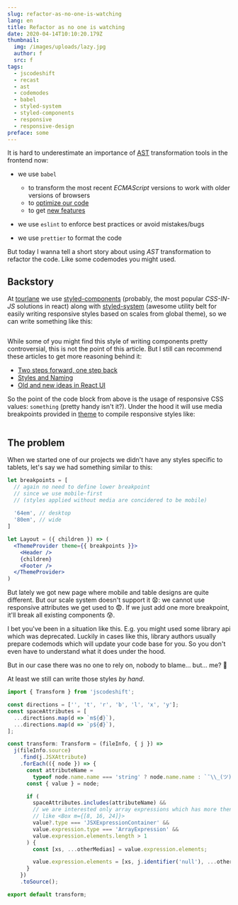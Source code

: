 ```yaml
---
slug: refactor-as-no-one-is-watching
lang: en
title: Refactor as no one is watching
date: 2020-04-14T10:10:20.179Z
thumbnail:
  img: /images/uploads/lazy.jpg
  author: f
  src: f
tags:
  - jscodeshift
  - recast
  - ast
  - codemodes
  - babel
  - styled-system
  - styled-components
  - responsive
  - responsive-design
preface: some
---
```

It is hard to underestimate an importance  of [AST](https://en.wikipedia.org/wiki/Abstract_syntax_tree) transformation tools in the frontend now:

* we use `babel`

  * to transform the most recent *ECMAScript* versions to work with older versions of browsers
  * to [optimize our code](https://github.com/jamiebuilds/babel-react-optimize)
  * to get [new features](https://emotion.sh/docs/css-prop)
* we use `eslint` to enforce best practices or avoid mistakes/bugs
* we use `prettier` to format the code

But today I wanna tell a short story about using *AST* transformation to refactor the code. Like some codemodes you might used.

## Backstory

At [tourlane](https://www.tourlane.de/) we use [styled-components](https://styled-components.com/) (probably, the most popular *CSS-IN-JS* solutions in react) along with [styled-system](https://styled-system.com/) (awesome utility belt for easily writing responsive styles based on scales from global theme), so we can write something like this:

```jsx

```

While some of you might find this style of writing components pretty controversial, this is not the point of this article. But I still can recommend these articles to [](https://jxnblk.com/blog/two-steps-forward/)get more reasoning behind it:

* [Two steps forward, one step back](https://jxnblk.com/blog/two-steps-forward/)
* [Styles and Naming](<* [https://www.christopherbiscardi.com/post/styles-and-naming](https://www.christopherbiscardi.com/post/styles-and-naming/)/>)
* [Old and new ideas in React UI](https://react-ui.dev/core-concepts/ideas)

So the point of the code block from above is the usage of responsive CSS values: `something` (pretty handy isn't it?). Under the hood it will use media breakpoints provided in [theme](https://styled-system.com/theme-specification) to compile responsive styles like:

```

```

## The problem

When we started one of our projects we didn't have any styles specific to tablets, let's say we had something similar to this:

```jsx
let breakpoints = [
  // again no need to define lower breakpoint
  // since we use mobile-first
  // (styles applied without media are concidered to be mobile)
  
  '64em', // desktop
  '80em', // wide
]

let Layout = ({ children }) => (
  <ThemeProvider theme={{ breakpoints }}>
    <Header />
    {children}
    <Footer />
  </ThemeProvider>
)
```

But lately we got new page where mobile and table designs are quite different. But our scale system doesn't support it 😧: we cannot use responsive attributes we get used to 😨. If we just add one more breakpoint, it'll break all existing components 😰.

I bet you've been in a situation like this. E.g. you might used some library api which was deprecated. Luckily in cases like this, library authors usually prepare codemods which will update your code base for you. So you don't even have to understand what it does under the hood.

But in our case there was no one to rely on, nobody to blame... but... me? 🥺



At least we still can write those styles *by hand*.

```typescript
import { Transform } from 'jscodeshift';

const directions = ['', 't', 'r', 'b', 'l', 'x', 'y'];
const spaceAttributes = [
  ...directions.map(d => `m${d}`),
  ...directions.map(d => `p${d}`),
];

const transform: Transform = (fileInfo, { j }) =>
  j(fileInfo.source)
    .find(j.JSXAttribute)
    .forEach(({ node }) => {
      const attributeName =
        typeof node.name.name === 'string' ? node.name.name : `¯\\_(ツ)_/¯`;
      const { value } = node;

      if (
        spaceAttributes.includes(attributeName) &&
        // we are interested only array expressions which has more then 1 value
        // like <Box m={[8, 16, 24]}>
        value?.type === 'JSXExpressionContainer' &&
        value.expression.type === 'ArrayExpression' &&
        value.expression.elements.length > 1
      ) {
        const [xs, ...otherMedias] = value.expression.elements;

        value.expression.elements = [xs, j.identifier('null'), ...otherMedias];
      }
    })
    .toSource();

export default transform;
```